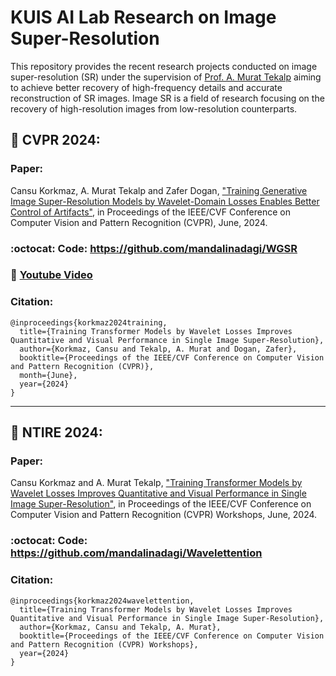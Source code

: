 # KUIS AI Lab Research on Image Super-Resolution

This repository provides the recent research projects conducted on image super-resolution (SR) under the supervision of [Prof. A. Murat Tekalp](http://mysite.ku.edu.tr/mtekalp/) aiming to achieve better recovery of high-frequency details and accurate reconstruction of SR images. Image SR is a field of research focusing on the recovery of high-resolution images from low-resolution counterparts. 

## :tada: CVPR 2024: 
### Paper: 
Cansu Korkmaz, A. Murat Tekalp and Zafer Dogan, ["Training Generative Image Super-Resolution Models by Wavelet-Domain Losses Enables Better Control of Artifacts"](https://arxiv.org/pdf/2402.19215.pdf), in Proceedings of the IEEE/CVF Conference on Computer Vision and Pattern Recognition (CVPR), June, 2024.
### :octocat: Code: https://github.com/mandalinadagi/WGSR
### 📀 [Youtube Video](https://www.youtube.com/watch?v=S3UugbDTxYs)
### Citation: 
```
@inproceedings{korkmaz2024training,
  title={Training Transformer Models by Wavelet Losses Improves Quantitative and Visual Performance in Single Image Super-Resolution},
  author={Korkmaz, Cansu and Tekalp, A. Murat and Dogan, Zafer},
  booktitle={Proceedings of the IEEE/CVF Conference on Computer Vision and Pattern Recognition (CVPR)},
  month={June},
  year={2024}
}
```
---

## :tada: NTIRE 2024: 
### Paper: 
Cansu Korkmaz and A. Murat Tekalp, ["Training Transformer Models by Wavelet Losses Improves Quantitative and Visual Performance in Single Image Super-Resolution"](https://arxiv.org/pdf/2404.11273.pdf), in Proceedings of the IEEE/CVF Conference on Computer Vision and Pattern Recognition (CVPR) Workshops, June, 2024.
### :octocat: Code: https://github.com/mandalinadagi/Wavelettention
### Citation: 
```
@inproceedings{korkmaz2024wavelettention,
  title={Training Transformer Models by Wavelet Losses Improves Quantitative and Visual Performance in Single Image Super-Resolution},
  author={Korkmaz, Cansu and Tekalp, A. Murat},
  booktitle={Proceedings of the IEEE/CVF Conference on Computer Vision and Pattern Recognition (CVPR) Workshops},
  year={2024}
}
```
